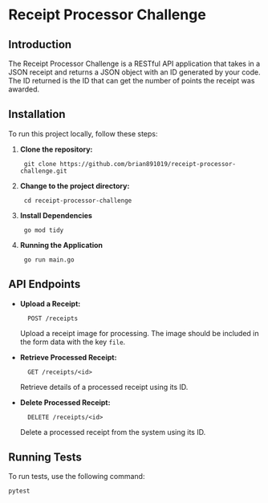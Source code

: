 # Receipt Processor Challenge

## Introduction

The Receipt Processor Challenge is a RESTful API application that takes in a JSON receipt and returns a JSON object with an ID generated by your code.
The ID returned is the ID that can get the number of points the receipt was awarded.


## Installation

To run this project locally, follow these steps:

1. **Clone the repository:**

        git clone https://github.com/brian891019/receipt-processor-challenge.git
    

2. **Change to the project directory:**

        cd receipt-processor-challenge
    

3. **Install Dependencies**

        go mod tidy
    
4. **Running the Application**  

        go run main.go


## API Endpoints

- **Upload a Receipt:**

        POST /receipts
    

    Upload a receipt image for processing. The image should be included in the form data with the key `file`.

- **Retrieve Processed Receipt:**

        GET /receipts/<id>
    

    Retrieve details of a processed receipt using its ID.

- **Delete Processed Receipt:**

        DELETE /receipts/<id>
    

    Delete a processed receipt from the system using its ID.

## Running Tests

To run tests, use the following command:

```bash
pytest
